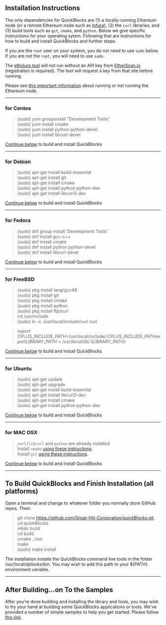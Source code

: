 ## Installation Instructions

The only dependencies for QuickBlocks are (1) a locally-running Ethereum node (or a remote Ethereum node such as [Infura](http://infura.io)), (2) the `curl` libraries, and (3) build tools such as `git`, `cmake`, and `python`.  Below we give specific instructions for your operating sytem. Following that are instructions for how to build and install QuickBlocks and further steps.

If you are the `root` user on your system, you do not need to use `sudo` below. If you are *not* the `root`, you will need to use `sudo`.

The [ethslurp tool](../../apps/ethslurp/README.md) will not run without an API key from [EtherScan.io](http://etherscan.io/apis) (registration is required). The tool will request a key from that site before running.

Please see [this important information](RUNNING_A_NODE.md) about running or not running the Ethereum node.

***

### for Centos

   > (sudo) yum groupinstall "Development Tools"  
   > (sudo) yum install cmake  
   > (sudo) yum install python python-devel  
   > (sudo) yum install libcurl-devel 

[Continue below](#finish) to build and install QuickBlocks

***

### for Debian

   > (sudo) apt-get install build-essential  
   > (sudo) apt-get install git   
   > (sudo) apt-get install cmake    
   > (sudo) apt-get install python python-dev  
   > (sudo) apt-get install libcurl3-dev   

[Continue below](#finish) to build and install QuickBlocks

***

### for Fedora

   > (sudo) dnf group install 'Development Tools'  
   > (sudo) dnf install gcc-c++  
   > (sudo) dnf install cmake   
   > (sudo) dnf install python python-devel   
   > (sudo) dnf install libcurl-devel   

[Continue below](#finish) to build and install QuickBlocks

***

### for FreeBSD

   > (sudo) pkg install lang/gcc49   
   > (sudo) pkg install git  
   > (sudo) pkg install cmake   
   > (sudo) pkg install python   
   > (sudo) pkg install ftp/curl   
   > cd /usr/include  
   > (sudo) ln -s ./usr/local/include/curl curl  

   >  export CPLUS\_INCLUDE\_PATH=/usr/local/include/:${CPLUS\_INCLUDE\_PATH}  
   >  export LIBRARY\_PATH=/usr/local/lib/:${LIBRARY\_PATH}  

[Continue below](#finish) to build and install QuickBlocks

***

### for Ubuntu

   > (sudo) apt-get update  
   > (sudo) apt-get upgrade  
   > (sudo) apt-get install build-essential  
   > (sudo) apt-get install libcurl3-dev   
   > (sudo) apt-get install cmake  
   > (sudo) apt-get install python python-dev  

[Continue below](#finish) to build and install QuickBlocks

***

### for MAC OSX

   > `curl/libcurl` and `python` are already installed  
   > Install `cmake` [using these instructions](https://cmake.org/download/).  
   > Install `git` [using these instructions](https://git-scm.com/download/mac).

[Continue below](#finish) to build and install QuickBlocks

<a name="finish" href=""></a>
***
## To Build QuickBlocks and Finish Installation (all platforms)

Open a terminal and change to whatever folder you normally store GitHub repos. Then:

   > git clone https://github.com/Great-Hill-Corporation/quickBlocks.git .  
   > cd quickBlocks  
   > mkdir build  
   > cd build  
   > cmake ../src  
   > make  
   > (sudo) make install  
   
The installation installs the QuickBlocks command line tools in the folder /usr/local/qblocks/bin. You may wish to add this path to your ${PATH} environment variable.

***
## After Building...on To the Samples

After you're done building and installing the library and tools, you may wish to try your hand at building some QuickBlocks applications or tools. We've provided a number of simple samples to help you get started. Please follow [this link](../../samples/README.md).

